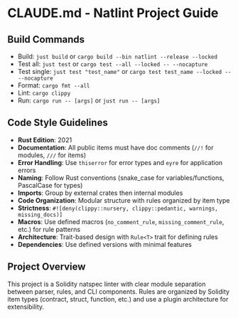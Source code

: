 # CLAUDE.md - Natlint Project Guide

## Build Commands
- Build: `just build` or `cargo build --bin natlint --release --locked`
- Test all: `just test` or `cargo test --all --locked -- --nocapture`
- Test single: `just test "test_name"` or `cargo test test_name --locked -- --nocapture`
- Format: `cargo fmt --all`
- Lint: `cargo clippy`
- Run: `cargo run -- [args]` or `just run -- [args]`

## Code Style Guidelines
- **Rust Edition**: 2021
- **Documentation**: All public items must have doc comments (`//!` for modules, `///` for items)
- **Error Handling**: Use `thiserror` for error types and `eyre` for application errors
- **Naming**: Follow Rust conventions (snake_case for variables/functions, PascalCase for types)
- **Imports**: Group by external crates then internal modules
- **Code Organization**: Modular structure with rules organized by item type
- **Strictness**: `#![deny(clippy::nursery, clippy::pedantic, warnings, missing_docs)]`
- **Macros**: Use defined macros (`no_comment_rule`, `missing_comment_rule`, etc.) for rule patterns
- **Architecture**: Trait-based design with `Rule<T>` trait for defining rules
- **Dependencies**: Use defined versions with minimal features

## Project Overview
This project is a Solidity natspec linter with clear module separation between parser, rules, and CLI components. Rules are organized by Solidity item types (contract, struct, function, etc.) and use a plugin architecture for extensibility.